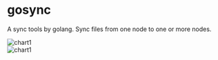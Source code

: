 # gosync  
A sync tools by golang. Sync files from one node to one or more nodes.  

![chart1](https://github.com/jacenr/gosync/blob/alg2/Screenshots/gosync_p1.png)  
![chart1](https://github.com/jacenr/gosync/blob/alg2/Screenshots/gosync_p2.png)  
